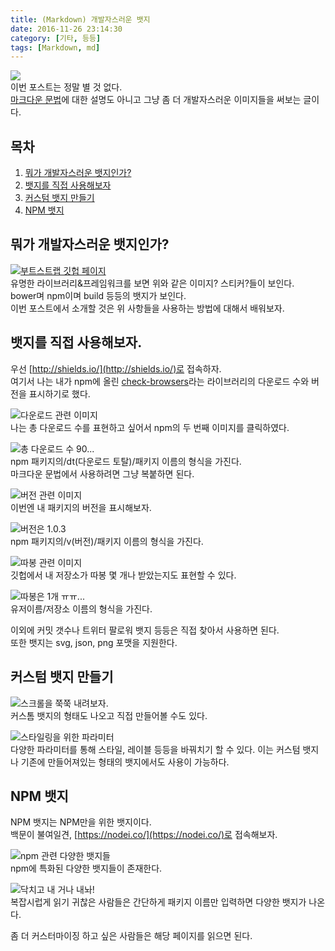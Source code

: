 ```yaml
---
title: (Markdown) 개발자스러운 뱃지
date: 2016-11-26 23:14:30
category: [기타, 등등]
tags: [Markdown, md]
---
```

![](/images/Markdown-Badge/thumb.png)  
이번 포스트는 정말 별 것 없다.  
[마크다운 문법](https://github.com/adam-p/markdown-here/wiki/Markdown-Cheatsheet)에 대한 설명도 아니고 그냥 좀 더 개발자스러운 이미지들을 써보는 글이다.  

## 목차
1. [뭐가 개발자스러운 뱃지인가?](#뭐가-개발자스러운-뱃지인가)
2. [뱃지를 직접 사용해보자](#뱃지를-직접-사용해보자)
3. [커스텀 뱃지 만들기](#커스텀-뱃지-만들기)
4. [NPM 뱃지](#NPM-뱃지)

## 뭐가 개발자스러운 뱃지인가?
[![부트스트랩 깃헙 페이지](/images/Markdown-Badge/01.png)](https://github.com/twbs/bootstrap)  
유명한 라이브러리&프레임워크를 보면 위와 같은 이미지? 스티커?들이 보인다.  
bower며 npm이며 build 등등의 뱃지가 보인다.  
이번 포스트에서 소개할 것은 위 사항들을 사용하는 방법에 대해서 배워보자.

## 뱃지를 직접 사용해보자.
우선 [http://shields.io/](http://shields.io/)로 접속하자.  
여기서 나는 내가 npm에 올린 [check-browsers](https://www.npmjs.com/package/check-browsers)라는 라이브러리의 다운로드 수와 버전을 표시하기로 했다.

![다운로드 관련 이미지](/images/Markdown-Badge/02.png)  
나는 총 다운로드 수를 표현하고 싶어서 npm의 두 번째 이미지를 클릭하였다.

![총 다운로드 수 90...](/images/Markdown-Badge/03.png)  
npm 패키지의/dt(다운로드 토탈)/패키지 이름의 형식을 가진다.  
마크다운 문법에서 사용하려면 그냥 복붙하면 된다.

![버전 관련 이미지](/images/Markdown-Badge/04.png)  
이번엔 내 패키지의 버전을 표시해보자.

![버전은 1.0.3](/images/Markdown-Badge/05.png)  
npm 패키지의/v(버전)/패키지 이름의 형식을 가진다.

![따봉 관련 이미지](/images/Markdown-Badge/06.png)  
깃헙에서 내 저장소가 따봉 몇 개나 받았는지도 표현할 수 있다.

![따봉은 1개 ㅠㅠ...](/images/Markdown-Badge/07.png)  
유저이름/저장소 이름의 형식을 가진다.

이외에 커밋 갯수나 트위터 팔로워 뱃지 등등은 직접 찾아서 사용하면 된다.  
또한 뱃지는 svg, json, png 포맷을 지원한다.

## 커스텀 뱃지 만들기
![스크롤을 쭉쭉 내려보자.](/images/Markdown-Badge/08.png)  
커스톰 뱃지의 형태도 나오고 직접 만들어볼 수도 있다.

![스타일링을 위한 파라미터](/images/Markdown-Badge/09.png)  
다양한 파라미터를 통해 스타일, 레이블 등등을 바꿔치기 할 수 있다.
이는 커스텀 뱃지나 기존에 만들어져있는 형태의 뱃지에서도 사용이 가능하다.

## NPM 뱃지
NPM 뱃지는 NPM만을 위한 뱃지이다.  
백문이 불여일견, [https://nodei.co/](https://nodei.co/)로 접속해보자.

![npm 관련 다양한 뱃지들](/images/Markdown-Badge/10.png)  
npm에 특화된 다양한 뱃지들이 존재한다.

![닥치고 내 거나 내놔!](/images/Markdown-Badge/11.png)  
복잡시럽게 읽기 귀찮은 사람들은 간단하게 패키지 이름만 입력하면 다양한 뱃지가 나온다.  

좀 더 커스터마이징 하고 싶은 사람들은 해당 페이지를 읽으면 된다.